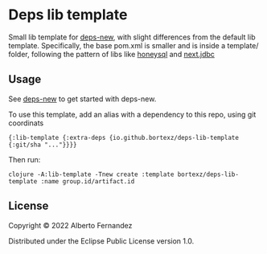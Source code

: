# Deps lib template

Small lib template for [deps-new](https://github.com/seancorfield/deps-new), with slight differences from the default lib template. Specifically,
the base pom.xml is smaller and is inside a template/ folder, following the pattern of libs like [honeysql](https://github.com/seancorfield/honeysql) and [next.jdbc](https://github.com/seancorfield/next-jdbc)

## Usage

See [deps-new](https://github.com/seancorfield/deps-new) to get started with deps-new.

To use this template, add an alias with a dependency to this repo, using git coordinats
```
{:lib-template {:extra-deps {io.github.bortexz/deps-lib-template {:git/sha "..."}}}}
```

Then run:
```
clojure -A:lib-template -Tnew create :template bortexz/deps-lib-template :name group.id/artifact.id
```

## License

Copyright © 2022 Alberto Fernandez

Distributed under the Eclipse Public License version 1.0.
